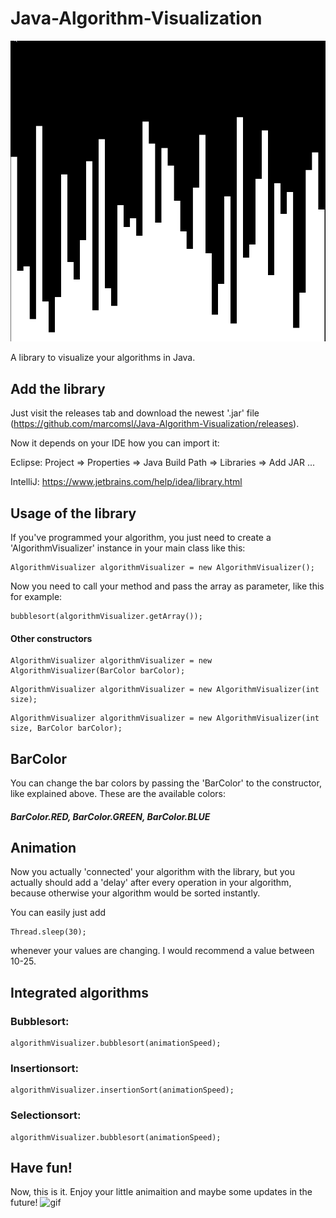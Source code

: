 # Java-Algorithm-Visualization
![GitHub Logo](/assets/icon.png)

A library to visualize your algorithms in Java.

## Add the library
Just visit the releases tab and download the newest '.jar' file (https://github.com/marcomsl/Java-Algorithm-Visualization/releases).

Now it depends on your IDE how you can import it: 

Eclipse: Project => Properties => Java Build Path => Libraries => Add JAR ...

IntelliJ: https://www.jetbrains.com/help/idea/library.html

## Usage of the library
If you've programmed your algorithm, you just need to create a 'AlgorithmVisualizer' instance in your main class like this:
```
AlgorithmVisualizer algorithmVisualizer = new AlgorithmVisualizer();
```
Now you need to call your method and pass the array as parameter, like this for example:

```
bubblesort(algorithmVisualizer.getArray());
```

#### Other constructors
```
AlgorithmVisualizer algorithmVisualizer = new AlgorithmVisualizer(BarColor barColor);
```
```
AlgorithmVisualizer algorithmVisualizer = new AlgorithmVisualizer(int size);
```
```
AlgorithmVisualizer algorithmVisualizer = new AlgorithmVisualizer(int size, BarColor barColor);
```

## BarColor
You can change the bar colors by passing the 'BarColor' to the constructor, like explained above. These are the available colors:
##### BarColor.RED, BarColor.GREEN, BarColor.BLUE

## Animation
Now you actually 'connected' your algorithm with the library, but you actually should add a 'delay' after every operation in your algorithm, because otherwise your algorithm would be sorted instantly.

You can easily just add 
```
Thread.sleep(30);
```
whenever your values are changing. I would recommend a value between 10-25.

## Integrated algorithms
### Bubblesort: 
```
algorithmVisualizer.bubblesort(animationSpeed);
```
### Insertionsort:
```
algorithmVisualizer.insertionSort(animationSpeed);
```
### Selectionsort:
```
algorithmVisualizer.bubblesort(animationSpeed);
```


## Have fun!
Now, this is it. Enjoy your little animaition and maybe some updates in the future!
![gif](https://media1.giphy.com/media/11AoJkCM1rwqilQIKB/giphy.gif)
